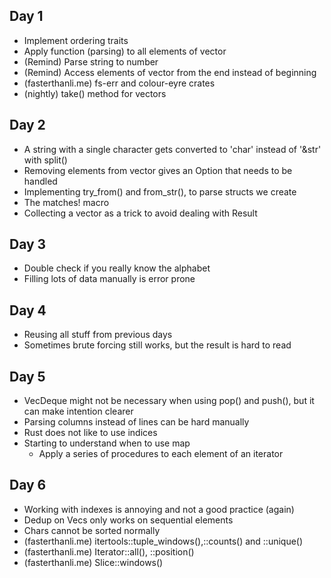 ## Day 1
* Implement ordering traits
* Apply function (parsing) to all elements of vector
* (Remind) Parse string to number
* (Remind) Access elements of vector from the end instead of beginning
* (fasterthanli.me) fs-err and colour-eyre crates
* (nightly) take() method for vectors
## Day 2
* A string with a single character gets converted to 'char' instead of '&str' with split()
* Removing elements from vector gives an Option that needs to be handled
* Implementing try_from() and from_str(), to parse structs we create
* The matches! macro
* Collecting a vector as a trick to avoid dealing with Result
## Day 3
* Double check if you really know the alphabet
* Filling lots of data manually is error prone
## Day 4
* Reusing all stuff from previous days
* Sometimes brute forcing still works, but the result is hard to read
## Day 5
* VecDeque might not be necessary when using pop() and push(), but it can make intention clearer
* Parsing columns instead of lines can be hard manually
* Rust does not like to use indices
* Starting to understand when to use map
    - Apply a series of procedures to each element of an iterator
## Day 6
* Working with indexes is annoying and not a good practice (again)
* Dedup on Vecs only works on sequential elements
* Chars cannot be sorted normally
* (fasterthanli.me) itertools::tuple_windows(),::counts() and ::unique()
* (fasterthanli.me) Iterator::all(), ::position()
* (fasterthanli.me) Slice::windows()